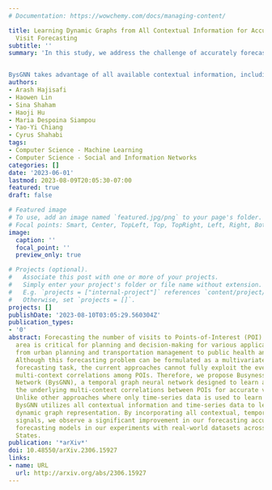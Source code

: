 ```yaml
---
# Documentation: https://wowchemy.com/docs/managing-content/

title: Learning Dynamic Graphs from All Contextual Information for Accurate Point-of-Interest
  Visit Forecasting
subtitle: ''
summary: 'In this study, we address the challenge of accurately forecasting the number of visits to Points-of-Interest (POIs) in urban areas, with important implications for urban planning, public health, and social studies. Existing approaches often overlook the intricate multi-context correlations among POIs, limiting the accuracy of visit forecasting. To overcome this limitation, we propose the Busyness Graph Neural Network (BysGNN), a novel temporal graph neural network that effectively uncovers and learns the underlying multi-context correlations between POIs.


BysGNN takes advantage of all available contextual information, including POI geocoordinates, semantics, and time-series data, to construct a comprehensive and accurate dynamic graph representation. By generating a graph that captures correlations between POIs at various levels, BysGNN reveals latent relationships between POIs, enabling more precise forecasting. The inferred expressive graph, referred to as the Busyness Graph, is then utilized in a Graph Neural Network (GNN) block to perform accurate visit forecasting, leveraging the flexibility and power of GNNs.'
authors:
- Arash Hajisafi
- Haowen Lin
- Sina Shaham
- Haoji Hu
- Maria Despoina Siampou
- Yao-Yi Chiang
- Cyrus Shahabi
tags:
- Computer Science - Machine Learning
- Computer Science - Social and Information Networks
categories: []
date: '2023-06-01'
lastmod: 2023-08-09T20:05:30-07:00
featured: true
draft: false

# Featured image
# To use, add an image named `featured.jpg/png` to your page's folder.
# Focal points: Smart, Center, TopLeft, Top, TopRight, Left, Right, BottomLeft, Bottom, BottomRight.
image:
  caption: ''
  focal_point: ''
  preview_only: true

# Projects (optional).
#   Associate this post with one or more of your projects.
#   Simply enter your project's folder or file name without extension.
#   E.g. `projects = ["internal-project"]` references `content/project/deep-learning/index.md`.
#   Otherwise, set `projects = []`.
projects: []
publishDate: '2023-08-10T03:05:29.560304Z'
publication_types:
- '0'
abstract: Forecasting the number of visits to Points-of-Interest (POI) in an urban
  area is critical for planning and decision-making for various application domains,
  from urban planning and transportation management to public health and social studies.
  Although this forecasting problem can be formulated as a multivariate time-series
  forecasting task, the current approaches cannot fully exploit the ever-changing
  multi-context correlations among POIs. Therefore, we propose Busyness Graph Neural
  Network (BysGNN), a temporal graph neural network designed to learn and uncover
  the underlying multi-context correlations between POIs for accurate visit forecasting.
  Unlike other approaches where only time-series data is used to learn a dynamic graph,
  BysGNN utilizes all contextual information and time-series data to learn an accurate
  dynamic graph representation. By incorporating all contextual, temporal, and spatial
  signals, we observe a significant improvement in our forecasting accuracy over state-of-the-art
  forecasting models in our experiments with real-world datasets across the United
  States.
publication: '*arXiv*'
doi: 10.48550/arXiv.2306.15927
links:
- name: URL
  url: http://arxiv.org/abs/2306.15927
---
```


